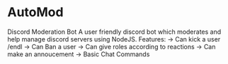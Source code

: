 # AutoMod
Discord Moderation Bot
A user friendly discord bot which moderates and help manage discord servers using NodeJS.
Features:
-> Can kick a user /endl
-> Can Ban a user
-> Can give roles according to reactions
-> Can make an annoucement
-> Basic Chat Commands
